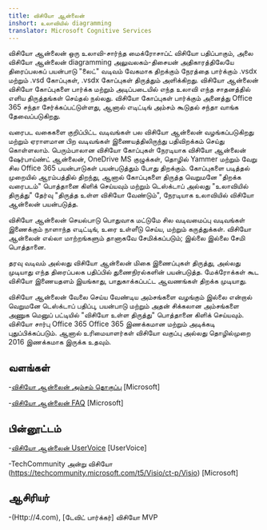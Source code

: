```yaml
---
title: விசியோ ஆன்லைன்
inshort: உலாவியில் diagramming
translator: Microsoft Cognitive Services
---
```



விசியோ ஆன்லைன் ஒரு உலாவி-சார்ந்த மைக்ரோசாப்ட் விசியோ பதிப்பாகும், அலை விசியோ ஆன்லைன் diagramming அலுவலகம்-திசையன் அதிகாரத்திலேயே திரைப்பலகப் பயன்பாடு "லைட்" வடிவம் வேகமாக திறக்கும் நேரத்தை பார்க்கும் .vsdx மற்றும் .vsd கோப்புகள், .vsdx கோப்புகள் திருத்தும் அளிக்கிறது. விசியோ ஆன்லைன் விசியோ கோப்புகளை பார்க்க மற்றும் அடிப்படையில் எந்த உலாவி எந்த சாதனத்தில் எளிய திருத்தங்கள் செய்தல் நல்லது. விசியோ கோப்புகள் பார்க்கும் அனைத்து Office 365 சந்தா சேர்க்கப்பட்டுள்ளது, ஆனால் எடிட்டிங் அம்சம் கூடுதல் சந்தா வாங்க தேவைப்படுகிறது.

வரைபட வகைகளை குறிப்பிட்ட வடிவங்கள் பல விசியோ ஆன்லைன் வழங்கப்படுகிறது மற்றும் ஏராளமான பிற வடிவங்கள் இணையத்திலிருந்து பதிவிறக்கம் செய்து கொள்ளலாம். பெரும்பாலான விசியோ கோப்புகள் நேரடியாக விசியோ ஆன்லைன் ஷேர்பாய்ண்ட் ஆன்லைன், OneDrive MS குழுக்கள், தொழில் Yammer மற்றும் வேறு சில Office 365 பயன்பாடுகள் பயன்படுத்தும் போது திறக்கும். கோப்புகளை படித்தல் முறையில் ஆரம்பத்தில் திறந்து, ஆனால் கோப்புகளை திருத்த வெறுமனே "திறக்க வரைபடம்" பொத்தானை கிளிக் செய்யவும் மற்றும் டெஸ்க்டாப் அல்லது "உலாவியில் திருத்து" தேர்வு "திருத்த உள்ள விசியோ வேண்டும்", நேரடியாக உலாவியில் விசியோ ஆன்லைன் பயன்படுத்த.

விசியோ ஆன்லைன் செயல்பாடு பொதுவாக மட்டுமே சில வடிவமைப்பு வடிவங்கள் இணைக்கும் நாளாந்த எடிட்டிங், உரை உள்ளீடு செய்ய, மற்றும் கருத்துக்கள். விசியோ ஆன்லைன் எல்லா மாற்றங்களும் தானாகவே சேமிக்கப்படும்; இல்லை இல்லை சேமி பொத்தானை.

தரவு வடிவம் அல்லது விசியோ ஆன்லைன் மிகை இணைப்புகள் திருத்து, அல்லது முடியாது எந்த திரைப்பலக பதிப்பில் துணைநிரல்களின் பயன்படுத்த. மேக்ரோக்கள் கூட விசியோ இணையதளம் இயங்காது, பாதுகாக்கப்பட்ட ஆவணங்கள் திறக்க முடியாது.

விசியோ ஆன்லைன் வேலை செய்ய வேண்டிய அம்சங்களை வழங்கும் இல்லை என்றால் வெறுமனே டெஸ்க்டாப் பதிப்பு, பயன்பாடு மற்றும் அதன் சிக்கலான அம்சங்களை அணுக மெனுப் பட்டியில் "விசியோ உள்ள திருத்து" பொத்தானை கிளிக் செய்யவும். விசியோ சார்பு Office 365 Office 365 இணக்கமான மற்றும் அடிக்கடி புதுப்பிக்கப்படும். ஆனால் உரிமையாளர்கள் விசியோ வகுப்பு அல்லது தொழில்முறை 2016 இணக்கமாக இருக்க உதவும்.

வளங்கள்
---------

-[விசியோ ஆன்லைன் அம்சம் தொகுப்பு](https://technet.microsoft.com/library/visio-online-service-descriptoin.aspx)
    \[Microsoft\]

-[விசியோ ஆன்லைன் FAQ](https://support.office.com/en-us/article/Visio-Online-Frequently-Asked-Questions-e6647040-2fca-42ec-9fa5-d16a4e39e0ee?ui=en-US&rs=en-US&ad=US)
    \[Microsoft\]

பின்னூட்டம்
---------

-[விசியோ ஆன்லைன் UserVoice](https://visio.uservoice.com/forums/368199-visio-online)
    \[UserVoice\]

-TechCommunity அன்று விசியோ (https://techcommunity.microsoft.com/t5/Visio/ct-p/Visio)
    \[Microsoft\]

ஆசிரியர்
---------

-(Http://4.com), [டேவிட் பார்க்கர்] விசியோ MVP


